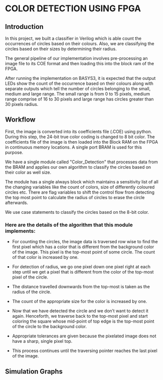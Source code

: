 # COLOR DETECTION USING FPGA

## Introduction

In this project, we built a classifier in Verilog which is able count the occurrences of circles based on their colours.
Also, we are classifying the circles based on their sizes by determining their radius. ​

The general pipeline of our implementation involves pre-processing an image file to its COE format and then loading this into the block ram of the FPGA.​

After running the implementation on BASYS3, it is expected that the output LEDs show the count of the occurrence based on their colours along with separate outputs which tell the number of circles belonging to the small, medium and large range.
The small range is from 0 to 15 pixels, medium range comprise of 16 to 30 pixels and large range has circles greater than 30 pixels radius.​

## Workflow

First, the image is converted into its coefficients file (.COE) using python. During this step, the 24-bit true color coding is changed to 8 bit color.​
The coefficients file of the image is then loaded into the Block RAM on the FPGA in continuous memory locations. A single port BRAM is used for this purpose.​

We have a single module called "Color_Detection" that processes data from the BRAM and applies our own algorithm to classify the circles based on their color as well size.

The module has a single always block which maintains a sensitivity list of all the changing variables like the count of colors, size of differently coloured circles etc.
There are flag variables to shift the control flow from detecting the top most point to calculate the radius of circles to erase the circle afterwards.

We use case statements to classify the circles based on the 8-bit color.

### Here are the details of the algorithm that this module implements:

* For counting the circles, the image data is traversed row wise to find the first pixel which has a color that is different from the background color of the image. This pixel is the top-most point of some circle. The count of that color is increased by one.​

* For detection of radius, we go one pixel down ​one pixel right at each​ step until we get a pixel​ that is different from the​ color of the top-most​ pixel of the circle.​

* The distance travelled downwards from the​ top-most is taken as the​ radius of the circle. ​

* The count of the appropriate size for the color is increased by one.​

* Now that we have detected the circle and we don’t want to detect it again. Henceforth, we traverse back to the top-most pixel and start coloring the square whose mid-point of top edge is the top-most point of the circle to the background color. ​

* Appropriate tolerances are given because the pixelated image does not have a sharp, single pixel top.​

* This process continues until the traversing pointer reaches the last pixel of the image.​ 

## Simulation Graphs



​ 
